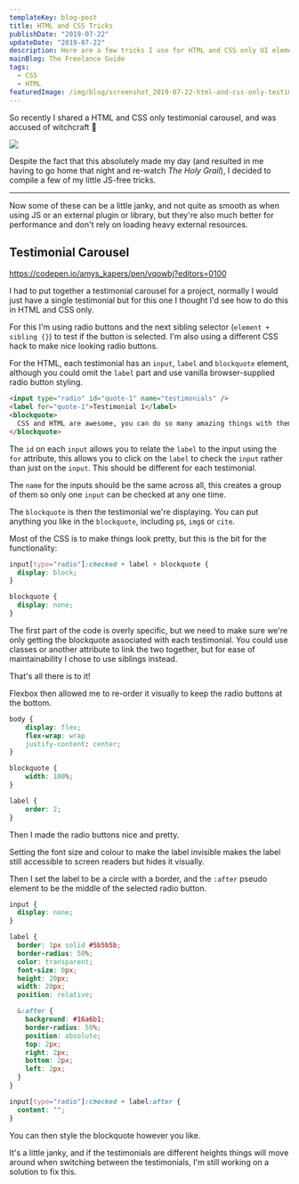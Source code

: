 ```yaml
---
templateKey: blog-post
title: HTML and CSS Tricks
publishDate: "2019-07-22"
updateDate: "2019-07-22"
description: Here are a few tricks I use for HTML and CSS only UI elements
mainBlog: The Freelance Guide
tags:
  - CSS
  - HTML
featuredImage: /img/blog/screenshot_2019-07-22-html-and-css-only-testimonial-carousel.png
---
```


So recently I shared a HTML and CSS only testimonial carousel, and was accused of witchcraft 🤣

![](https://media.giphy.com/media/enzPQyHVWMfx6/giphy.gif)

Despite the fact that this absolutely made my day (and resulted in me having to go home that night and re-watch _The Holy Grail_), I decided to compile a few of my little JS-free tricks.

---

Now some of these can be a little janky, and not quite as smooth as when using JS or an external plugin or library, but they're also much better for performance and don't rely on loading heavy external resources.

## Testimonial Carousel

<https://codepen.io/amys_kapers/pen/vqowbj?editors=0100>

I had to put together a testimonial carousel for a project, normally I would just have a single testimonial but for this one I thought I'd see how to do this in HTML and CSS only.

For this I'm using radio buttons and the next sibling selector (`element + sibling {}`) to test if the button is selected. I'm also using a different CSS hack to make nice looking radio buttons.

For the HTML, each testimonial has an `input`, `label` and `blockquote` element, although you could omit the `label` part and use vanilla browser-supplied radio button styling.

```html
<input type="radio" id="quote-1" name="testimonials" />
<label for="quote-1">Testimonial 1</label>
<blockquote>
  CSS and HTML are awesome, you can do so many amazing things with them.
</blockquote>
```

The `id` on each `input` allows you to relate the `label` to the input using the `for` attribute, this allows you to click on the `label` to check the `input` rather than just on the `input`. This should be different for each testimonial.

The `name` for the inputs should be the same across all, this creates a group of them so only one `input` can be checked at any one time.

The `blockquote` is then the testimonial we're displaying. You can put anything you like in the `blockquote`, including `p`s, `img`s or `cite`.

Most of the CSS is to make things look pretty, but this is the bit for the functionality:

```css
input[type="radio"]:checked + label + blockquote {
  display: block;
}

blockquote {
  display: none;
}
```

The first part of the code is overly specific, but we need to make sure we're only getting the blockquote associated with each testimonial. You could use classes or another attribute to link the two together, but for ease of maintainability I chose to use siblings instead.

That's all there is to it!

Flexbox then allowed me to re-order it visually to keep the radio buttons at the bottom.

```css
body {
	display: flex;
	flex-wrap: wrap
	justify-content: center;
}

blockquote {
	width: 100%;
}

label {
	order: 2;
}
```

Then I made the radio buttons nice and pretty.

Setting the font size and colour to make the label invisible makes the label still accessible to screen readers but hides it visually.

Then I set the label to be a circle with a border, and the `:after` pseudo element to be the middle of the selected radio button.

```scss
input {
  display: none;
}

label {
  border: 1px solid #5b5b5b;
  border-radius: 50%;
  color: transparent;
  font-size: 0px;
  height: 20px;
  width: 20px;
  position: relative;

  &:after {
    background: #16a6b1;
    border-radius: 50%;
    position: absolute;
    top: 2px;
    right: 2px;
    bottom: 2px;
    left: 2px;
  }
}

input[type="radio"]:checked + label:after {
  content: "";
}
```

You can then style the blockquote however you like.

It's a little janky, and if the testimonials are different heights things will move around when switching between the testimonials, I'm still working on a solution to fix this.
